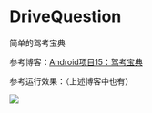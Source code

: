 # DriveQuestion

简单的驾考宝典

参考博客：[Android项目15：驾考宝典](http://www.fanandjiu.com/article/f805cfa5.html)


参考运行效果：（上述博客中也有）

![](https://android-1300729795.cos.ap-chengdu.myqcloud.com/project/DriveQuestion/DriveQuestion.gif)
